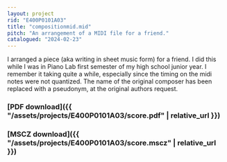 ```yaml
---
layout: project
rid: "E400P0101A03"
title: "compositionmid.mid"
pitch: "An arrangement of a MIDI file for a friend."
catalogued: "2024-02-23"
---
```


I arranged a piece (aka writing in sheet music form) for a friend. I did this
while I was in Piano Lab first semester of my high school junior year. I
remember it taking quite a while, especially since the timing on the midi notes
were not quantized. The name of the original composer has been replaced with a
pseudonym, at the original authors request.

### [PDF download]({{ "/assets/projects/E400P0101A03/score.pdf" | relative_url }})
### [MSCZ download]({{ "/assets/projects/E400P0101A03/score.mscz" | relative_url }})
